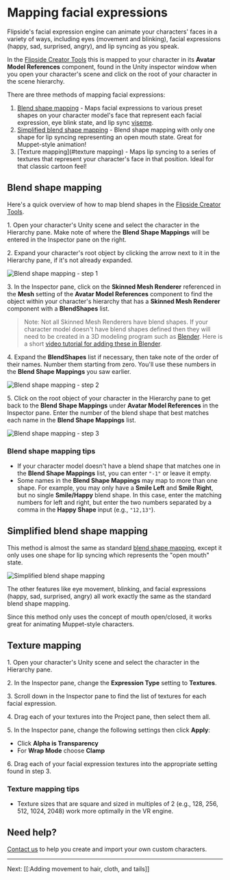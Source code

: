 # Mapping facial expressions

Flipside's facial expression engine can animate your characters' faces in a variety of ways, including eyes (movement and blinking), facial expressions (happy, sad, surprised, angry), and lip syncing as you speak.

In the [Flipside Creator Tools](/docs/1.0/creator-tools) this is mapped to your character in its **Avatar Model References** component, found in the Unity inspector window when you open your character's scene and click on the root of your character in the scene hierarchy.

There are three methods of mapping facial expressions:

1. [Blend shape mapping](#blend-shape-mapping) - Maps facial expressions to various preset shapes on your character model's face that represent each facial expression, eye blink state, and lip sync [viseme](https://en.wikipedia.org/wiki/Viseme).
2. [Simplified blend shape mapping](#simplified-blend-shape-mapping) - Blend shape mapping with only one shape for lip syncing representing an open mouth state. Great for Muppet-style animation!
3. [Texture mapping](#texture mapping) - Maps lip syncing to a series of textures that represent your character's face in that position. Ideal for that classic cartoon feel!

## Blend shape mapping

Here's a quick overview of how to map blend shapes in the [Flipside Creator Tools](/docs/1.0/creator-tools).

1\. Open your character's Unity scene and select the character in the Hierarchy pane. Make note of where the **Blend Shape Mappings** will be entered in the Inspector pane on the right.

2\. Expand your character's root object by clicking the arrow next to it in the Hierarchy pane, if it's not already expanded.

![Blend shape mapping - step 1](https://www.flipsidexr.com/files/docs/temp/blend-shape-mapping-step-1.png)

3\. In the Inspector pane, click on the **Skinned Mesh Renderer** referenced in the **Mesh** setting of the **Avatar Model References** component to find the object within your character's hierarchy that has a **Skinned Mesh Renderer** component with a **BlendShapes** list.

> Note: Not all Skinned Mesh Renderers have blend shapes. If your character model doesn't have blend shapes defined then they will need to be created in a 3D modeling program such as [Blender](https://www.blender.org/). Here is a short [video tutorial for adding these in Blender](https://www.youtube.com/watch?v=gDZcmAWL2jA).

4\. Expand the **BlendShapes** list if necessary, then take note of the order of their names. Number them starting from zero. You'll use these numbers in the **Blend Shape Mappings** you saw earlier.</p>

![Blend shape mapping - step 2](https://www.flipsidexr.com/files/docs/temp/blend-shape-mapping-step-2.png)

5\. Click on the root object of your character in the Hierarchy pane to get back to the **Blend Shape Mappings** under **Avatar Model References** in the Inspector pane. Enter the number of the blend shape that best matches each name in the **Blend Shape Mappings** list.</p>

![Blend shape mapping - step 3](https://www.flipsidexr.com/files/docs/temp/blend-shape-mapping-step-3.png)

### Blend shape mapping tips

* If your character model doesn't have a blend shape that matches one in the **Blend Shape Mappings** list, you can enter `"-1"` or leave it empty.</li><li>Some names in the **Blend Shape Mappings** may map to more than one shape. For example, you may only have a **Smile Left** and **Smile Right**, but no single **Smile/Happy** blend shape. In this case, enter the matching numbers for left and right, but enter the two numbers separated by a comma in the **Happy Shape** input (e.g., `"12,13"`).

## Simplified blend shape mapping

This method is almost the same as standard [blend shape mapping](#blend-shape-mapping), except it only uses one shape for lip syncing which represents the "open mouth" state.

![Simplified blend shape mapping](https://www.flipsidexr.com/files/docs/screenshots/simplified-blend-shapes.png)

The other features like eye movement, blinking, and facial expressions (happy, sad, surprised, angry) all work exactly the same as the standard blend shape mapping.

Since this method only uses the concept of mouth open/closed, it works great for animating Muppet-style characters.

## Texture mapping

1\. Open your character's Unity scene and select the character in the Hierarchy pane.

2\. In the Inspector pane, change the **Expression Type** setting to **Textures**.

3\. Scroll down in the Inspector pane to find the list of textures for each facial expression.

4\. Drag each of your textures into the Project pane, then select them all.

5\. In the Inspector pane, change the following settings then click **Apply**:

* Click **Alpha is Transparency**
* For **Wrap Mode** choose **Clamp**

6\. Drag each of your facial expression textures into the appropriate setting found in step 3.

### Texture mapping tips

* Texture sizes that are square and sized in multiples of 2 (e.g., 128, 256, 512, 1024, 2048) work more optimally in the VR engine.

## Need help?

[Contact us](/contact) to help you create and import your own custom characters.

---

Next: [[:Adding movement to hair, cloth, and tails]]
